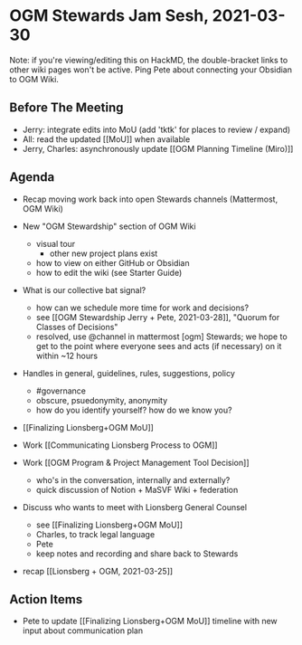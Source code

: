 # OGM Stewards Jam Sesh, 2021-03-30

Note: if you're viewing/editing this on HackMD, the double-bracket links to other wiki pages won't be active. Ping Pete about connecting your Obsidian to OGM Wiki.

## Before The Meeting
- Jerry: integrate edits into MoU (add 'tktk' for places to review / expand)
- All: read the updated [[MoU]] when available
- Jerry, Charles: asynchronously update [[OGM Planning Timeline (Miro)]]

## Agenda
- Recap moving work back into open Stewards channels (Mattermost, OGM Wiki)
- New "OGM Stewardship" section of OGM Wiki
	- visual tour
		- other new project plans exist
	- how to view on either GitHub or Obsidian
	- how to edit the wiki (see Starter Guide)
- What is our collective bat signal?
	- how can we schedule more time for work and decisions?
	- see [[OGM Stewardship Jerry + Pete, 2021-03-28]], "Quorum for Classes of Decisions"
	- resolved, use @channel in mattermost [ogm] Stewards; we hope to get to the point where everyone sees and acts (if necessary) on it within ~12 hours
- Handles in general, guidelines, rules, suggestions, policy
    - #governance
    - obscure, psuedonymity, anonymity
    - how do you identify yourself? how do we know you?
- [[Finalizing Lionsberg+OGM MoU]]
- Work [[Communicating Lionsberg Process to OGM]]
- Work [[OGM Program & Project Management Tool Decision]]
	- who's in the conversation, internally and externally?
	- quick discussion of Notion + MaSVF Wiki + federation

- Discuss who wants to meet with Lionsberg General Counsel
	- see [[Finalizing Lionsberg+OGM MoU]]
	- Charles, to track legal language
	- Pete
	- keep notes and recording and share back to Stewards

- recap [[Lionsberg + OGM, 2021-03-25]]

## Action Items
- Pete to update [[Finalizing Lionsberg+OGM MoU]] timeline with new input about communication plan
